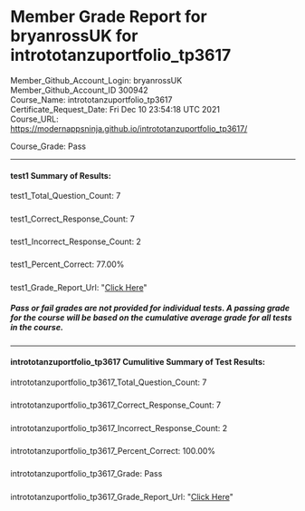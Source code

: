 # Member Grade Report for bryanrossUK for intrototanzuportfolio_tp3617  
   
Member_Github_Account_Login: bryanrossUK  
Member_Github_Account_ID 300942  
Course_Name: intrototanzuportfolio_tp3617  
Certificate_Request_Date: Fri Dec 10 23:54:18 UTC 2021  
Course_URL: https://modernappsninja.github.io/intrototanzuportfolio_tp3617/  
   
Course_Grade: Pass
   
---  
#### test1 Summary of Results:  
test1_Total_Question_Count: 7
#####  
test1_Correct_Response_Count: 7
#####  
test1_Incorrect_Response_Count: 2
#####  
test1_Percent_Correct: 77.00%
#####  
test1_Grade_Report_Url: "[Click Here](https://github.com/modernappsninjas/bryanrossUK/blob/main/static/userdata/courses/intrototanzuportfolio_tp3617/grade_report.pr91.test1.md)"
##### Pass or fail grades are not provided for individual tests. A passing grade for the course will be based on the cumulative average grade for all tests in the course.  
#####  
---  
#### intrototanzuportfolio_tp3617 Cumulitive Summary of Test Results:  
intrototanzuportfolio_tp3617_Total_Question_Count: 7  
#####  
intrototanzuportfolio_tp3617_Correct_Response_Count: 7  
#####  
intrototanzuportfolio_tp3617_Incorrect_Response_Count: 2 
#####  
intrototanzuportfolio_tp3617_Percent_Correct: 100.00%  
#####  
intrototanzuportfolio_tp3617_Grade: Pass  
#####  
intrototanzuportfolio_tp3617_Grade_Report_Url: "[Click Here](https://github.com/modernappsninjas/bryanrossUK/blob/main/static/userdata/courses/intrototanzuportfolio_tp3617/grade_report.pr92.intrototanzuportfolio_tp3617.md)"
#####  
